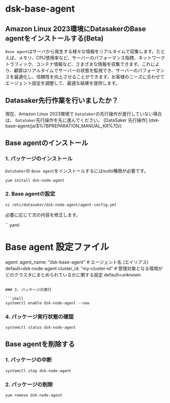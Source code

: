 # dsk-base-agent

## Amazon Linux 2023環境にDatasakerのBase agentをインストールする(Beta)

`Base agent`はサーバから発生する様々な情報をリアルタイムで収集します。たとえば、メモリ、CPU使用率など、サーバーのパフォーマンス指標、ネットワークトラフィック、コンテナ情報など、さまざまな情報を収集できます。これにより、顧客はリアルタイムでサーバーの状態を監視でき、サーバーのパフォーマンスを最適化し、信頼性を向上させることができます。お客様のニーズに合わせてエージェント設定を調整して、最適な結果を提供します。

## Datasaker先行作業を行いましたか？

現在、Amazon Linux 2023環境で `DataSaker`の先行操作が進行していない場合は、 `DataSaker`先行操作を先に進んでください。 [DataSaker 先行操作] (dsk-base-agent/ja/$%7BPREPARATION\_MANUAL\_KR%7D/)

## Base agentのインストール

### 1. パッケージのインストール

`DataSaker`の `Base agent`をインストールするにはsudo権限が必要です。

```shell
yum install dsk-node-agent
```

### 2. Base agentの設定

```shell
vi /etc/datasaker/dsk-node-agent/agent-config.yml
```

必要に応じて次の内容を修正します。

`` yaml
# Base agent 設定ファイル
agent:
  agent_name: "dsk-base-agent" # エージェント名 (エイリアス) default=dsk-node-agent
  cluster_id: "my-cluster-id" # 管理対象となる環境がどのクラスタにまとめられているかに関する設定 default=unknown
```

### 3. パッケージの実行

```shell
systemctl enable dsk-node-agent --now
```

### 4. パッケージ実行状態の確認

```shell
systemctl status dsk-node-agent
```

## Base agentを削除する

### 1. パッケージの中断

```shell
systemctl stop dsk-node-agent
```

### 2. パッケージの削除

```shell
yum remove dsk-node-agent
```